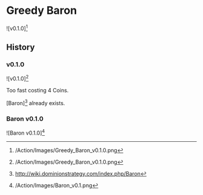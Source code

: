 # Greedy Baron

![v0.1.0][^v0.1.0]

## History

### v0.1.0

![v0.1.0][^v0.1.0]

Too fast costing 4 Coins.

[Baron][^Baron] already exists.

### Baron v0.1.0

![Baron v0.1.0][^Baron v0.1.0]

[^v0.1.0]: /Action/Images/Greedy_Baron_v0.1.0.png
[^Baron v0.1.0]: /Action/Images/Baron_v0.1.png
[^Baron]: http://wiki.dominionstrategy.com/index.php/Baron
